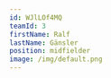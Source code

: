 ```yaml
---
id: WJlLOf4MQ
teamId: 3
firstName: Ralf
lastName: Gänsler
position: midfielder
image: /img/default.png
---
```

